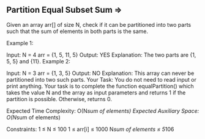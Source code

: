 Partition Equal Subset Sum  =>
--------------------------


Given an array arr[] of size N, check if it can be partitioned into two parts such that the sum of elements in both parts is the same.

Example 1:

Input: N = 4
arr = {1, 5, 11, 5}
Output: YES
Explanation: 
The two parts are {1, 5, 5} and {11}.
Example 2:

Input: N = 3
arr = {1, 3, 5}
Output: NO
Explanation: This array can never be 
partitioned into two such parts.
Your Task:
You do not need to read input or print anything. Your task is to complete the function equalPartition() which takes the value N and the array as input parameters and returns 1 if the partition is possible. Otherwise, returns 0.

Expected Time Complexity: O(N*sum of elements)
Expected Auxiliary Space: O(N*sum of elements)

Constraints:
1 ≤ N ≤ 100
1 ≤ arr[i] ≤ 1000
N*sum of elements ≤ 5*106
